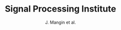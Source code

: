 ---
cat: gaia
subcat: architecture
bestof: false
author: J. Mangin et al.
title: Signal Processing Institute
year: 2007
type: misc
---